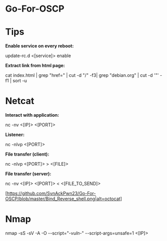 # Go-For-OSCP

# Tips
<b>Enable service on every reboot:</b>

update-rc.d <[service]> enable

<b>Extract link from html page:</b>

cat index.html | grep "href=" | cut -d "/" -f3| grep "debian.org" | cut -d '"' -f1 | sort -u

# Netcat
<b>Interact with application:</b>

nc -nv <[IP]> <[PORT]>

<b>Listener:</b>

nc -nlvp <[PORT]>

<b>File transfer (client):</b>

nc -nlvp <[PORT]> > <[FILE]>

<b>File transfer (server):</b>

nc -nv <[IP]> <[PORT]> < <[FILE_TO_SEND]>

[https://github.com/SynAckPwn23/Go-For-OSCP/blob/master/Bind_Reverse_shell.png|alt=octocat]






# Nmap
nmap -sS -sV -A -O --script="*-vuln-*" --script-args=unsafe=1 <[IP]>
